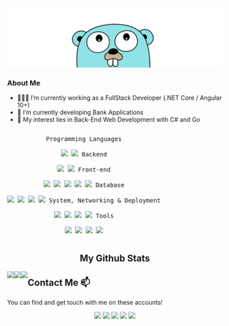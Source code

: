 <a href="https://www.fethitekyaygil.com">
	<img src = "gopher_hello.png">
</a>

### About Me
- 👨🏽‍💻 I’m currently working as a FullStack Developer (.NET Core / Angular 10+)
- 🌱 I’m currently developing Bank Applications
- 🤔 My interest lies in Back-End Web Development with C# and Go

<p style="display: inline-block;" align="center">
    <kbd>
        <kbd>Programming Languages</kbd>
    <br>
    <br>
        <img width="30px" src="https://cdn.jsdelivr.net/gh/devicons/devicon/icons/go/go-original-wordmark.svg" /> 
        <img width="30px" src="https://cdn.jsdelivr.net/gh/devicons/devicon/icons/csharp/csharp-plain.svg" />
    </kbd>
    <kbd>
        <kbd>Backend</kbd>
    <br>
    <br>
        <img width="30px" src="https://cdn.jsdelivr.net/gh/devicons/devicon/icons/dotnetcore/dotnetcore-original.svg" />
        <img width="30px" src="https://cdn.jsdelivr.net/gh/devicons/devicon/icons/dot-net/dot-net-original.svg" />
    </kbd>
    <kbd>
        <kbd>Front-end</kbd>
    <br>
    <br>
        <img width="30px" src="https://cdn.jsdelivr.net/gh/devicons/devicon/icons/html5/html5-original.svg" /> 
        <img width="30px" src="https://cdn.jsdelivr.net/gh/devicons/devicon/icons/css3/css3-plain.svg" /> 
        <img width="30px" src="https://cdn.jsdelivr.net/gh/devicons/devicon/icons/bootstrap/bootstrap-plain.svg" /> 
        <img width="30px" src="https://cdn.jsdelivr.net/gh/devicons/devicon/icons/angularjs/angularjs-plain.svg" />
        <img width="30px" src="https://cdn.jsdelivr.net/gh/devicons/devicon/icons/javascript/javascript-original.svg" />
    </kbd>
    <kbd>
        <kbd>Database</kbd>
    <br>
    <br>    
        <img width="30px" src="https://cdn.jsdelivr.net/gh/devicons/devicon/icons/postgresql/postgresql-original.svg" />
        <img width="30px" src="https://cdn.jsdelivr.net/gh/devicons/devicon/icons/microsoftsqlserver/microsoftsqlserver-plain.svg" />
        <img width="30px" src="https://cdn.jsdelivr.net/gh/devicons/devicon/icons/mysql/mysql-plain.svg" />        
        <img width="30px" src="https://cdn.jsdelivr.net/gh/devicons/devicon/icons/mongodb/mongodb-plain.svg" />
    </kbd>
    <kbd>
        <kbd>System, Networking & Deployment</kbd>
    <br>
    <br>
        <img width="30px" src="https://cdn.jsdelivr.net/gh/devicons/devicon/icons/heroku/heroku-plain.svg" />
        <img width="30px" src="https://cdn.jsdelivr.net/gh/devicons/devicon/icons/azure/azure-plain.svg" />
        <img width="30px" src="https://cdn.jsdelivr.net/gh/devicons/devicon/icons/git/git-plain.svg" />
        <img width="30px" src="https://cdn.jsdelivr.net/gh/devicons/devicon/icons/docker/docker-plain.svg" />        
    </kbd>
    <kbd>
        <kbd>Tools</kbd>
    <br>
    <br>
        <img width="30px" src="https://cdn.jsdelivr.net/gh/devicons/devicon/icons/vscode/vscode-original.svg" />
        <img width="30px" src="https://cdn.jsdelivr.net/gh/devicons/devicon/icons/visualstudio/visualstudio-plain.svg" />        
        <img width="30px" src="https://cdn.jsdelivr.net/gh/devicons/devicon/icons/jetbrains/jetbrains-original.svg" />
          <img height="30" src="https://i0.wp.com/stickker.net/wp-content/uploads/2018/05/postman.png?fit=610%2C610&ssl=1">
    </kbd>
</p>

<h2 align="center">My Github Stats</h2>
<p align="left">
<img align="left" src="https://github-readme-stats.vercel.app/api/top-langs/?username=uguruyar&layout=compact&theme=github_dark&langs_count=10&exclude_repo=kasweb">
<img align="left" src="https://github-readme-stats.vercel.app/api?username=uguruyar&count_private=true&show_icons=trueline_height=21&theme=github_dark">
<p align="left">
<img align="left" src="https://github-readme-streak-stats.herokuapp.com/?user=uguruyar&theme=holi-theme">
</p>

## Contact Me 📫

You can find and get touch with me on these accounts!

<p align="center">
<a href="https://twitter.com/uguruyarx" target="blank"><img src="https://img.shields.io/badge/twitter-%231DA1F2.svg?&style=for-the-badge&logo=twitter&logoColor=white" height=25 /></a> 
<a href="https://linkedin.com/in/uguruyar" target="blank"><img src="https://img.shields.io/badge/linkedin-%230077B5.svg?&style=for-the-badge&logo=linkedin&logoColor=white" height=25 /></a> 
<a target="_blank" href="mailto:uguruyarx@gmail.com"><img src="https://img.shields.io/badge/-Gmail-D14836?style=for-the-badge&logo=Gmail&logoColor=white" height=25/></a> 
<a href="https://medium.com/@uguruyar" target="blank"><img src="https://img.shields.io/badge/medium-%2312100E.svg?&style=for-the-badge&logo=medium&logoColor=white" height=25></a>
<a href="https://dev.to/uguruyar" target="blank"><img src="https://img.shields.io/badge/DEV.TO-%230A0A0A.svg?&style=for-the-badge&logo=dev-dot-to&logoColor=white" height=25 /></a>
</p>

